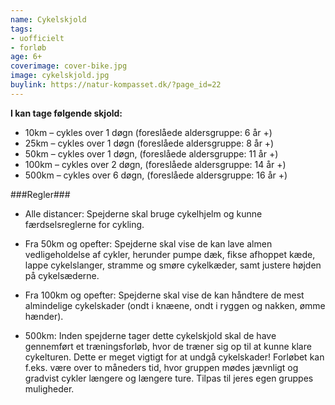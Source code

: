 ```yaml
---
name: Cykelskjold
tags:
- uofficielt
- forløb
age: 6+
coverimage: cover-bike.jpg
image: cykelskjold.jpg
buylink: https://natur-kompasset.dk/?page_id=22
---
```

**I kan tage følgende skjold:**
- 10km – cykles over 1 døgn (foreslåede aldersgruppe: 6 år +)
- 25km – cykles over 1 døgn (foreslåede aldersgruppe: 8 år +)
- 50km – cykles over 1 døgn, (foreslåede aldersgruppe: 11 år +)
- 100km – cykles over 2 døgn, (foreslåede aldersgruppe: 14 år +)
- 500km – cykles over 6 døgn, (foreslåede aldersgruppe: 16 år +)

###Regler###

- Alle distancer: Spejderne skal bruge cykelhjelm og kunne færdselsreglerne for cykling.

- Fra 50km og opefter: Spejderne skal vise de kan lave almen vedligeholdelse af cykler, herunder pumpe dæk, fikse afhoppet kæde, lappe cykelslanger, stramme og smøre cykelkæder, 
samt justere højden på cykelsæderne.

- Fra 100km og opefter: Spejderne skal vise de kan håndtere de mest almindelige cykelskader (ondt i knæene, ondt i ryggen og nakken, ømme hænder).

- 500km: Inden spejderne tager dette cykelskjold skal de have gennemført et træningsforløb, hvor de træner sig op til at kunne klare cykelturen. 
Dette er meget vigtigt for at undgå cykelskader! Forløbet kan f.eks. være over to måneders tid, hvor gruppen mødes jævnligt og gradvist cykler længere og længere ture. 
Tilpas til jeres egen gruppes muligheder.
